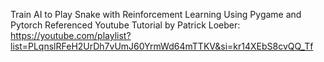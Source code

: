 Train AI to Play Snake with Reinforcement Learning Using Pygame and Pytorch
Referenced Youtube Tutorial by Patrick Loeber:
https://youtube.com/playlist?list=PLqnslRFeH2UrDh7vUmJ60YrmWd64mTTKV&si=kr14XEbS8cvQQ_Tf
